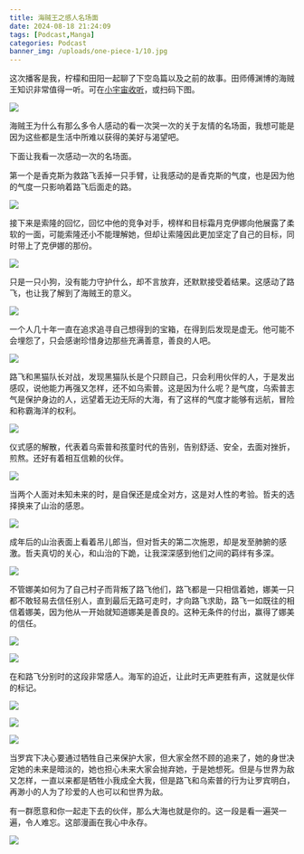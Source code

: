 ```yaml
---
title: 海贼王之感人名场面
date: 2024-08-18 21:24:09
tags: [Podcast,Manga]
categories: Podcast
banner_img: /uploads/one-piece-1/10.jpg
---
```


这次播客是我，柠檬和田阳一起聊了下空岛篇以及之前的故事。田师傅渊博的海贼王知识非常值得一听。可在[小宇宙收听](https://www.xiaoyuzhoufm.com/episode/66c21c4733591c27beff0948)，或扫码下图。

![](/uploads/one-piece-1/15.jpg)
    

海贼王为什么有那么多令人感动的看一次哭一次的关于友情的名场面，我想可能是因为这些都是生活中所难以获得的美好与渴望吧。

下面让我看一次感动一次的名场面。

第一个是香克斯为救路飞丢掉一只手臂，让我感动的是香克斯的气度，也是因为他的气度一只影响着路飞后面走的路。

![](/uploads/one-piece-1/01.jpg)

接下来是索隆的回忆，回忆中他的竞争对手，榜样和目标霜月克伊娜向他展露了柔软的一面，可能索隆还小不能理解她，但却让索隆因此更加坚定了自己的目标，同时带上了克伊娜的那份。

![](/uploads/one-piece-1/02.jpg)

只是一只小狗，没有能力守护什么，却不言放弃，还默默接受着结果。这感动了路飞，也让我了解到了海贼王的意义。

![](/uploads/one-piece-1/03.jpg)

一个人几十年一直在追求追寻自己想得到的宝箱，在得到后发现是虚无。他可能不会埋怨了，只会感谢珍惜身边那些充满善意，善良的人吧。

![](/uploads/one-piece-1/04.jpg)

路飞和黑猫队长对战，发现黑猫队长是个只顾自己，只会利用伙伴的人，于是发出感叹，说他能力再强又怎样，还不如乌索普。这是因为什么呢？是气度，乌索普志气是保护身边的人，远望着无边无际的大海，有了这样的气度才能够有远航，冒险和称霸海洋的权利。

![](/uploads/one-piece-1/05.jpg)

仪式感的解散，代表着乌索普和孩童时代的告别，告别舒适、安全，去面对挫折，煎熬。还好有着相互信赖的伙伴。

![](/uploads/one-piece-1/06.jpg)

当两个人面对未知未来的时，是自保还是成全对方，这是对人性的考验。哲夫的选择换来了山治的感恩。

![](/uploads/one-piece-1/07.jpg)

成年后的山治表面上看着吊儿郎当，但对哲夫的第二次施恩，却是发至肺腑的感激。哲夫真切的关心，和山治的下跪，让我深深感到他们之间的羁绊有多深。

![](/uploads/one-piece-1/08.jpg)

不管娜美如何为了自己村子而背叛了路飞他们，路飞都是一只相信着她，娜美一只都不敢轻易去信任别人，直到最后无路可走时，才向路飞求助，路飞一如既往的相信着娜美，因为他从一开始就知道娜美是善良的。这种无条件的付出，赢得了娜美的信任。

![](/uploads/one-piece-1/09.jpg)

![](/uploads/one-piece-1/10.jpg)

在和路飞分别时的这段非常感人。海军的迫近，让此时无声更胜有声，这就是伙伴的标记。

![](/uploads/one-piece-1/11.jpg)

![](/uploads/one-piece-1/12.jpg)

![](/uploads/one-piece-1/13.jpg)

当罗宾下决心要通过牺牲自己来保护大家，但大家全然不顾的追来了，她的身世决定她的未来是暗淡的，她也担心未来大家会抛弃她，于是她想死。但是与世界为敌又怎样，一直以来都是牺牲小我成全大我，但是路飞和乌索普的行为让罗宾明白，再渺小的人为了珍爱的人也可以和世界为敌。

有一群愿意和你一起走下去的伙伴，那么大海也就是你的。这一段是看一遍哭一遍，令人难忘。这部漫画在我心中永存。

![](/uploads/one-piece-1/14.jpg)


















